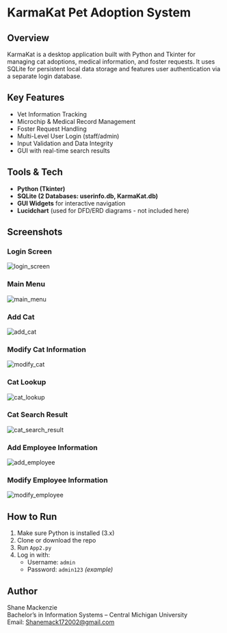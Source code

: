 # KarmaKat Pet Adoption System

## Overview
KarmaKat is a desktop application built with Python and Tkinter for managing cat adoptions, medical information, and foster requests. It uses SQLite for persistent local data storage and features user authentication via a separate login database.

## Key Features
- Vet Information Tracking
- Microchip & Medical Record Management
- Foster Request Handling
- Multi-Level User Login (staff/admin)
- Input Validation and Data Integrity
- GUI with real-time search results

## Tools & Tech
- **Python (Tkinter)**
- **SQLite (2 Databases: userinfo.db, KarmaKat.db)**
- **GUI Widgets** for interactive navigation
- **Lucidchart** (used for DFD/ERD diagrams - not included here)

## Screenshots

### Login Screen
![login_screen](https://github.com/user-attachments/assets/f7ac04c8-7fd3-4748-8a0c-2d1a9d55cf1c)

### Main Menu
![main_menu](https://github.com/user-attachments/assets/5af86a3b-7136-4266-83a3-04af27e1aaca)

### Add Cat
![add_cat](https://github.com/user-attachments/assets/eeb5655b-307f-42ac-83a1-fc6ddbdde59e)

### Modify Cat Information
![modify_cat](https://github.com/user-attachments/assets/2032e8b6-086e-4466-9aa8-8f9b594ce6f4)

### Cat Lookup
![cat_lookup](https://github.com/user-attachments/assets/e959ec34-d28c-4970-a1f1-2b0a9ef00a03)

### Cat Search Result
![cat_search_result](https://github.com/user-attachments/assets/23247080-8181-4c1f-8ba0-efe2ab089fcd)

### Add Employee Information
![add_employee](https://github.com/user-attachments/assets/074b4b72-f2b4-4d76-ab4d-95d4ec726370)

### Modify Employee Information
![modify_employee](https://github.com/user-attachments/assets/264c71ce-f500-4b0c-ae56-12ce5d875e18)

## How to Run
1. Make sure Python is installed (3.x)
2. Clone or download the repo
3. Run `App2.py`
4. Log in with:
   - Username: `admin`
   - Password: `admin123` *(example)*

## Author
Shane Mackenzie  
Bachelor’s in Information Systems – Central Michigan University  
Email: Shanemack172002@gmail.com
